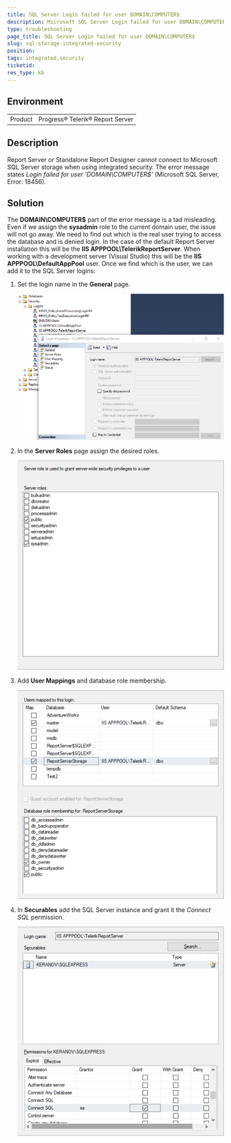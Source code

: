 ```yaml
---
title: SQL Server Login failed for user DOMAIN\COMPUTER$
description: Microsoft SQL Server Login failed for user DOMAIN\COMPUTER$. Microsoft SQL Server, Error 18456.
type: troubleshooting
page_title: SQL Server Login failed for user DOMAIN\COMPUTER$
slug: sql-storage-integrated-security
position: 
tags: integrated,security
ticketid:
res_type: kb
---
```


## Environment
<table>
	<tr>
		<td>Product</td>
		<td>Progress® Telerik® Report Server</td>
	</tr>
</table>

## Description

Report Server or Standalone Report Designer cannot connect to Microsoft SQL Server storage when using integrated security. 
The error message states *Login failed for user 'DOMAIN\COMPUTER$'* (Microsoft SQL Server, Error: 18456).

## Solution

The **DOMAIN\COMPUTER$** part of the error message is a tad misleading. Even if we assign the **sysadmin** role to the current domain user, the issue will not go away.
We need to find out which is the real user trying to access the database and is denied login. In the case of the default Report Server installation this will be the **IIS APPPOOL\TelerikReportServer**.
When working with a development server (Visual Studio) this will be the **IIS APPPOOL\DefaultAppPool** user. Once we find which is the user, we can add it to the SQL Server logins:

1. Set the login name in the **General** page.

	![logins](../images/report-server-images/kb/logins.png)
	
2. In the **Server Roles** page assign the desired roles.

	![roles](../images/report-server-images/kb/roles.png)
	
3. Add **User Mappings** and database role membership.

	![mappings](../images/report-server-images/kb/mappings.png)
	
4. In **Securables** add the SQL Server instance and grant it the *Connect SQL* permission.

	![securables](../images/report-server-images/kb/securables.png)